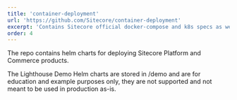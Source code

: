 ```yaml
---
title: 'container-deployment'
url: 'https://github.com/Sitecore/container-deployment'
excerpt: 'Contains Sitecore official docker-compose and k8s specs as well as the demo team helm charts.'
order: 4
---
```


The repo contains helm charts for deploying Sitecore Platform and Commerce products.

The Lighthouse Demo Helm charts are stored in /demo and are for education and example purposes only, they are not supported and not meant to be used in production as-is.
